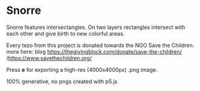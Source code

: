 # Snorre

Snorre features intersectangles. On two layers rectangles intersect with each other and give birth to new colorful areas. 

Every tezo from this project is donated towards the NGO Save the Children. more here: blog https://thegivingblock.com/donate/save-the-children/ /https://www.savethechildren.org/ 

Press **e** for exporting a high-res (4000x4000px) .png image.

100% generative, no pngs
created with p5.js



